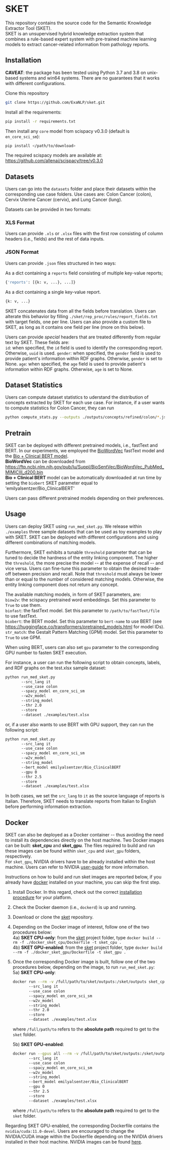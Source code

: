 # SKET
This repository contains the source code for the Semantic Knowledge Extractor Tool (SKET). <br /> SKET is an unsupervised hybrid knowledge extraction system that combines a rule-based expert system with pre-trained machine learning models to extract cancer-related information from pathology reports.

## Installation 

<b>CAVEAT</b>: the package has been tested using Python 3.7 and 3.8 on unix-based systems and win64 systems. There are no guarantees that it works with different configurations.

Clone this repository

```bash
git clone https://github.com/ExaNLP/sket.git
```

Install all the requirements:

```bash
pip install -r requirements.txt
```

Then install any ```core``` model from scispacy v0.3.0 (default is ```en_core_sci_sm```):

```bash
pip install </path/to/download>
```

The required scispacy models are available at: https://github.com/allenai/scispacy/tree/v0.3.0

## Datasets

Users can go into the ```datasets``` folder and place their datasets within the corresponding use case folders. Use cases are: Colon Cancer (colon), Cervix Uterine Cancer (cervix), and Lung Cancer (lung). 

Datasets can be provided in two formats:

### XLS Format

Users can provide ```.xls``` or ```.xlsx``` files with the first row consisting of column headers (i.e., fields) and the rest of data inputs. 

### JSON Format

Users can provide ```.json``` files structured in two ways: <br />

As a dict containing a ```reports``` field consisting of multiple key-value reports; 

```bash
{'reports': [{k: v, ...}, ...]}
```

As a dict containing a single key-value report.

```bash
{k: v, ...}
```

SKET concatenates data from all the fields before translation. Users can alterate this behavior by filling ```./sket/rep_proc/rules/report_fields.txt``` with target fields, one per line. Users can also provide a custom file to SKET, as long as it contains one field per line (more on this below).

Users can provide <i>special</i> headers that are treated differently from regular text by SKET. These fields are: <br />
```id```: when specified, the ```id``` field is used to identify the corresponding report. Otherwise, ```uuid``` is used.
```gender```: when specified, the ```gender``` field is used to provide patient's information within RDF graphs. Otherwise, ```gender``` is set to None.
```age```: when specified, the ```age``` field is used to provide patient's information within RDF graphs. Otherwise, ```age``` is set to None.

## Dataset Statistics

Users can compute dataset statistics to uderstand the distribution of concepts extracted by SKET for each use case. For instance, if a user wants to compute statistics for Colon Cancer, they can run 

```bash
python compute_stats.py --outputs ./outputs/concepts/refined/colon/*.json --use_case colon
```

## Pretrain

SKET can be deployed with different pretrained models, i.e., fastText and BERT. In our experiments, we employed the [BioWordVec](https://github.com/ncbi-nlp/BioSentVec) fastText model and the [Bio + Clinical BERT model](https://huggingface.co/emilyalsentzer/Bio_ClinicalBERT). <br />
<b>BioWordVec</b> can be downloaded from https://ftp.ncbi.nlm.nih.gov/pub/lu/Suppl/BioSentVec/BioWordVec_PubMed_MIMICIII_d200.bin <br />
<b>Bio + Clinical BERT</b> model can be automatically downloaded at run time by setting the ```biobert``` SKET parameter equal to 'emilyalsentzer/Bio_ClinicalBERT'

Users can pass different pretrained models depending on their preferences. 


## Usage
  
Users can deploy SKET using ```run_med_sket.py```. We release within ```./examples``` three sample datasets that can be used as toy examples to play with SKET. SKET can be deployed with different configurations and using different combinations of matching models. 

Furthermore, SKET exhibits a tunable ```threshold``` parameter that can be tuned to decide the hardness of the entity linking component. The higher the ```threshold```, the more precise the model -- at the expense of recall -- and vice versa. Users can fine-tune this parameter to obtain the desired trade-off between precision and recall. Note that ```threshold``` must always be lower than or equal to the number of considered matching models. Otherwise, the entity linking component does not return any concept.

The available matching models, in form of SKET parameters, are: <br />
```biow2v```: the scispacy pretrained word embeddings. Set this parameter to ```True``` to use them. <br />
```biofast```: the fastText model. Set this parameter to ```/path/to/fastText/file``` to use fastText. <br />
```biobert```: the BERT model. Set this parameter to ```bert-name``` to use BERT (see https://huggingface.co/transformers/pretrained_models.html for model IDs). <br />
```str_match```: the Gestalt Pattern Matching (GPM) model. Set this parameter to ```True``` to use GPM.

When using BERT, users can also set ```gpu``` parameter to the corresponding GPU number to fasten SKET execution.

For instance, a user can run the following script to obtain concepts, labels, and RDF graphs on the test.xlsx sample dataset:

```bash
python run_med_sket.py 
       --src_lang it 
       --use_case colon 
       --spacy_model en_core_sci_sm 
       --w2v_model 
       --string_model 
       --thr 2.0 
       --store 
       --dataset ./examples/test.xlsx
```

or, if a user also wants to use BERT with GPU support, they can run the following script: 

```bash
python run_med_sket.py  
       --src_lang it 
       --use_case colon 
       --spacy_model en_core_sci_sm 
       --w2v_model 
       --string_model 
       --bert_model emilyalsentzer/Bio_ClinicalBERT
       --gpu 0 
       --thr 2.5 
       --store 
       --dataset ./examples/test.xlsx
```

In both cases, we set the ```src_lang``` to ```it``` as the source language of reports is Italian. Therefore, SKET needs to translate reports from Italian to English before performing information extraction.

## Docker

SKET can also be deployed as a Docker container -- thus avoiding the need to install its dependencies directly on the host machine. Two Docker images can be built: <b>sket_cpu</b> and <b>sket_gpu</b>. The files required to build and run these images can be found within ```sket_cpu``` and ```sket_gpu``` folders, respectively. <br /> 
For ```sket_gpu```, NVIDIA drivers have to be already installed within the host machine. Users can refer to NVIDIA [user-guide](https://docs.nvidia.com/deeplearning/frameworks/user-guide/#nvcontainers) for more information.

Instructions on how to build and run sket images are reported below, if you already have [docker](https://docs.docker.com/engine/reference/commandline/docker/) installed on your machine, you can skip the first step.

1) Install Docker. In this regard, check out the correct [installation procedure](https://docs.docker.com/get-docker/) for your platform.

2) Check the Docker daemon (i.e., ```dockerd```) is up and running.

3) Download or clone the [sket](https://github.com/ExaNLP/sket) repository.

4) Depending on the Docker image of interest, follow one of the two procedures below: <br />
    4a) <b>SKET CPU-only</b>: from the [sket](https://github.com/ExaNLP/sket/) project folder, type ```docker build --rm -f ./docker_sket_cpu/Dockerfile -t sket_cpu .``` <br />
    4b) <b>SKET GPU-enabled</b>: from the [sket](https://github.com/ExaNLP/sket/) project folder, type ```docker build --rm -f ./docker_sket_gpu/Dockerfile -t sket_gpu .``` <br />

5) Once the corresponding Docker image is built, follow one of the two procedures below, depending on the image, to run ```run_med_sket.py```: <br />
    5a) <b>SKET CPU-only</b>: 
    ```bash <br />
    docker run --rm -v /full/path/to/sket/outputs:/sket/outputs sket_cpu 
           --src_lang it  
           --use_case colon  
           --spacy_model en_core_sci_sm  
           --w2v_model  
           --string_model  
           --thr 2.0  
           --store  
           --dataset ./examples/test.xlsx 
    ``` 
    where ```/full/path/to``` refers to the <b>absolute path</b> required to get to the ```sket``` folder.
    
    5b) <b>SKET GPU-enabled</b>:
    ```bash <br />
    docker run --gpus all --rm -v /full/path/to/sket/outputs:/sket/outputs sket_gpu 
           --src_lang it 
           --use_case colon  
           --spacy_model en_core_sci_sm  
           --w2v_model  
           --string_model  
           --bert_model emilyalsentzer/Bio_ClinicalBERT 
           --gpu 0 
           --thr 2.5 
           --store  
           --dataset ./examples/test.xlsx 
     ```
     where ```/full/path/to``` refers to the <b>absolute path</b> required to get to the ```sket``` folder.

Regarding SKET GPU-enabled, the corresponding Dockerfile contains the ```nvidia/cuda:11.0-devel```. Users are encouraged to change the NVIDIA/CUDA image within the Dockerfile depending on the NVIDIA drivers installed in their host machine. NVIDIA images can be found [here](https://hub.docker.com/r/nvidia/cuda/tags?page=1&ordering=last_updated).
